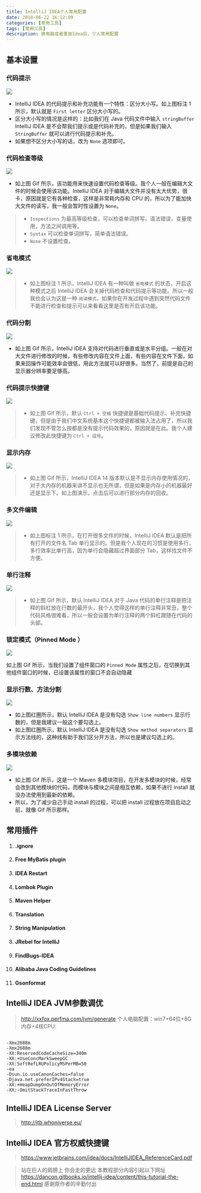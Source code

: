 ```yaml
---
title: IntelliJ IDEA个人常用配置
date: 2018-06-22 16:12:09
categories: [常用工具]
tags: [常用工具]
description: 换电脑或者重装Idea后，个人常用配置
---
```


## 基本设置



### 代码提示

![](http://op7wplti1.bkt.clouddn.com/xxvi-a-settings-introduce-1.jpg)

- IntelliJ IDEA 的代码提示和补充功能有一个特性：区分大小写。如上图标注 1 所示，默认就是 `First letter` 区分大小写的。
- 区分大小写的情况是这样的：比如我们在 Java 代码文件中输入 `stringBuffer` IntelliJ IDEA 是不会帮我们提示或是代码补充的，但是如果我们输入 `StringBuffer` 就可以进行代码提示和补充。
- 如果想不区分大小写的话，改为 `None` 选项即可。



###  代码检查等级

![](http://op7wplti1.bkt.clouddn.com/xxvi-a-settings-introduce-2.gif)

- 如上图 Gif 所示，该功能用来快速设置代码检查等级。我个人一般在编辑大文件的时候会使用该功能。IntelliJ IDEA 对于编辑大文件并没有太大优势，很卡，原因就是它有各种检查，这样是非常耗内存和 CPU 的，所以为了能加快大文件的读写，我一般会暂时性设置为 `None`。

> - `Inspections` 为最高等级检查，可以检查单词拼写，语法错误，变量使用，方法之间调用等。
> - `Syntax` 可以检查单词拼写，简单语法错误。
> - `None` 不设置检查。

### 省电模式

![](http://op7wplti1.bkt.clouddn.com/xxvi-a-settings-introduce-6.jpg)

> - 如上图标注 1 所示，IntelliJ IDEA 有一种叫做 `省电模式` 的状态，开启这种模式之后 IntelliJ IDEA 会关掉代码检查和代码提示等功能。所以一般我也会认为这是一种 `阅读模式`，如果你在开发过程中遇到突然代码文件不能进行检查和提示可以来看看这里是否有开启该功能。

 

### 代码分割

![](https://dancon.gitbooks.io/intellij-idea/content/images/xxvi-a-settings-introduce-9.gif)

- 如上图 Gif 所示，IntelliJ IDEA 支持对代码进行垂直或是水平分组。一般在对大文件进行修改的时候，有些修改内容在文件上面，有些内容在文件下面，如果来回操作可能效率会很低，用此方法就可以好很多。当然了，前提是自己的显示器分辨率要足够高。



### 代码提示快捷键

![](http://op7wplti1.bkt.clouddn.com/xxvi-a-settings-introduce-13.gif)

> - 如上图 Gif 所示，默认 `Ctrl + 空格` 快捷键是基础代码提示、补充快捷键，但是由于我们中文系统基本这个快捷键都被输入法占用了，所以我们发现不管怎么按都是没有提示代码效果的，原因就是在此。我个人建议修改此快捷键为 `Ctrl + 逗号`。

 ### 显示内存

![](http://op7wplti1.bkt.clouddn.com/xxvi-a-settings-introduce-14.gif)

> - 如上图 Gif 所示，IntelliJ IDEA 14 版本默认是不显示内存使用情况的，对于大内存的机器来讲不显示也无所谓，但是如果是内存小的机器最好还是显示下。如上图演示，点击后可以进行部分内存的回收。

 ### 多文件编辑

![](http://op7wplti1.bkt.clouddn.com/xxvi-a-settings-introduce-15.jpg)

> - 如上图标注 1 所示，在打开很多文件的时候，IntelliJ IDEA 默认是把所有打开的文件名 Tab 单行显示的。但是我个人现在的习惯是使用多行，多行效率比单行高，因为单行会隐藏超过界面部分 Tab，这样找文件不方便。

 ### 单行注释

![](http://op7wplti1.bkt.clouddn.com/xxvi-a-settings-introduce-16.gif)

> - 如上图 Gif 所示，默认 IntelliJ IDEA 对于 Java 代码的单行注释是把注释的斜杠放在行数的最开头，我个人觉得这样的单行注释非常丑，整个代码风格很难看，所以一般会设置为单行注释的两个斜杠跟随在代码的头部。

### 锁定模式（Pinned Mode ）

![](http://op7wplti1.bkt.clouddn.com/xxvi-a-settings-introduce-24.gif)

如上图 Gif 所示，当我们设置了组件窗口的 `Pinned Mode` 属性之后，在切换到其他组件窗口的时候，已设置该属性的窗口不会自动隐藏 

### 显示行数、方法分割

![](http://op7wplti1.bkt.clouddn.com/xxvi-a-settings-introduce-29.jpg)

- 如上图红圈所示，默认 IntelliJ IDEA 是没有勾选 `Show line numbers` 显示行数的，但是我建议一般这个要勾选上。
- 如上图红圈所示，默认 IntelliJ IDEA 是没有勾选 `Show method separators` 显示方法线的，这种线有助于我们区分开方法，所以也是建议勾选上的。

### 多模块依赖

![](http://op7wplti1.bkt.clouddn.com/xxvi-a-settings-introduce-41.gif)

- 如上图 Gif 所示，这是一个 Maven 多模块项目，在开发多模块的时候，经常会改到其他模块的代码，而模块与模块之间是相互依赖，如果不进行 install 就没办法使用到最新的依赖。
- 所以，为了减少自己手动 install 的过程，可以把 install 过程放在项目启动之前，就像 Gif 所示那样。



 ##  常用插件

1. #### .ignore

2. #### Free MyBatis plugin

3. #### IDEA Restart

4. #### Lombok Plugin

5. #### Maven Helper

6. #### Translation

7. #### String Manipulation

8. #### JRebel for IntelliJ

9. #### FindBugs-IDEA

10. #### Alibaba Java Coding Guidelines

11. #### Gsonformat



##  IntelliJ  IDEA JVM参数调优

> <http://xxfox.perfma.com/jvm/generate> 
个人电脑配置：win7+64位+8G内存+4核CPU:
```

-Xmx2688m
-Xmx2688m
-XX:ReservedCodeCacheSize=340m
-XX:+UseConcMarkSweepGC
-XX:SoftRefLRUPolicyMSPerMB=50
-ea
-Dsun.io.useCanonCaches=false
-Djava.net.preferIPv4Stack=true
-XX:+HeapDumpOnOutOfMemoryError
-XX:-OmitStackTraceInFastThrow

```

## IntelliJ  IDEA  License  Server 

> http://jtb.whoniverse.eu/

## IntelliJ IDEA 官方权威快捷键

> https://www.jetbrains.com/idea/docs/IntelliJIDEA_ReferenceCard.pdf 

> 站在巨人的肩膀上 你会走的更远
> 本教程部分内容引起以下网址
> https://dancon.gitbooks.io/intellij-idea/content/this-tutorial-the-end.html 感谢原作者的辛勤付出

